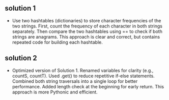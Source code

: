 ## solution 1

- Use two hashtables (dictionaries) to store character frequencies of the two strings.
  First, count the frequency of each character in both strings separately.
  Then compare the two hashtables using == to check if both strings are anagrams.
  This approach is clear and correct, but contains repeated code for building each hashtable.

## solution 2

- Optimized version of Solution 1.
  Renamed variables for clarity (e.g., countS, countT).
  Used .get() to reduce repetitive if-else statements.
  Combined both string traversals into a single loop for better performance.
  Added length check at the beginning for early return.
  This approach is more Pythonic and efficient.
